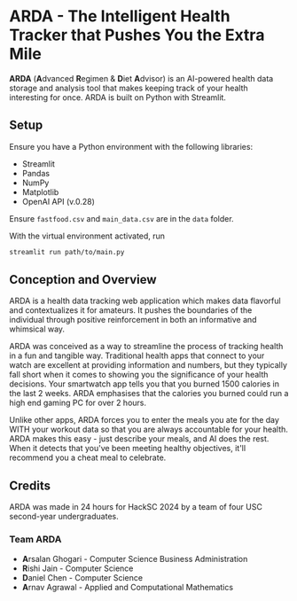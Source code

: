 # ARDA - The Intelligent Health Tracker that Pushes You the Extra Mile

**ARDA** (**A**dvanced **R**egimen & **D**iet **A**dvisor) is an AI-powered health data storage and analysis tool that makes keeping track of your health interesting for once. ARDA is built on Python with Streamlit.

## Setup
Ensure you have a Python environment with the following libraries:

- Streamlit
- Pandas
- NumPy
- Matplotlib
- OpenAI API (v.0.28)

Ensure `fastfood.csv` and `main_data.csv` are in the `data` folder.

With the virtual environment activated, run
```sh
streamlit run path/to/main.py
```

## Conception and Overview

ARDA is a health data tracking web application which makes data flavorful and contextualizes it for amateurs. It pushes the boundaries of the individual through positive reinforcement in both an informative and whimsical way.

ARDA was conceived as a way to streamline the process of tracking health in a fun and tangible way. Traditional health apps that connect to your watch are excellent at providing information and numbers, but they typically fall short when it comes to showing you the significance of your health decisions. Your smartwatch app tells you that you burned 1500 calories in the last 2 weeks. ARDA emphasises that the calories you burned could run a high end gaming PC for over 2 hours.

Unlike other apps, ARDA forces you to enter the meals you ate for the day WITH your workout data so that you are always accountable for your health. ARDA makes this easy - just describe your meals, and AI does the rest. When it detects that you've been meeting healthy objectives, it'll recommend you a cheat meal to celebrate.

## Credits
ARDA was made in 24 hours for HackSC 2024 by a team of four USC second-year undergraduates.

### Team ARDA
- **A**rsalan Ghogari - Computer Science Business Administration
- **R**ishi Jain - Computer Science
- **D**aniel Chen - Computer Science
- **A**rnav Agrawal - Applied and Computational Mathematics
